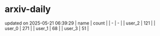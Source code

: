 # arxiv-daily
updated on 2025-05-21 06:39:29
| name | count |
| - | - |
| user_2 | 121 |
| user_0 | 271 |
| user_1 | 68 |
| user_3 | 51 |
